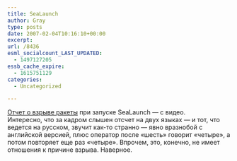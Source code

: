 ```yaml
---
title: SeaLaunch
author: Gray
type: posts
date: 2007-02-04T10:16:10+00:00
excerpt:
url: /8436
esml_socialcount_LAST_UPDATED:
  - 1497127205
essb_cache_expire:
  - 1615751129
categories:
  - Uncategorized

---
```








<a href="http://www.popularmechanics.com/blogs/technology_news/4212403.html" target="_blank">Отчет о взрыве ракеты</a> при запуске SeaLaunch &#8212; с видео.  
Интересно, что за кадром слышен отсчет на двух языках &#8212; и тот, что ведется на русском, звучит как-то странно &#8212; явно вразнобой с английской версией, плюс оператор после &#171;шесть&#187; говорит &#171;четыре&#187;, а потом повторяет еще раз &#171;четыре&#187;. Впрочем, это, конечно, не имеет отношения к причине взрыва. Наверное.